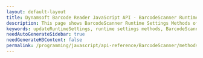 ```yaml
---
layout: default-layout
title: Dynamsoft Barcode Reader JavaScript API - BarcodeScanner Runtime Settings Methods
description: This page shows BarcodeScanner Runtime Settings Methods of Dynamsoft Barcode Reader JavaScript SDK.
keywords: updateRuntimeSettings, runtime settings methods, BarcodeScanner, api reference, javascript, js
needAutoGenerateSidebar: true
needGenerateH3Content: false
permalink: /programming/javascript/api-reference/BarcodeScanner/methods/runtime-settings.html
---
```

<!-- This page is only here for doc logic, keep it blank-->
